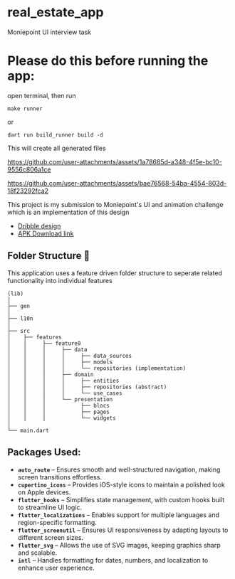 # real_estate_app

Moniepoint UI interview task

# Please do this before running the app:

open terminal, then run
```
make runner
```

or

```
dart run build_runner build -d
```

This will create all generated files


https://github.com/user-attachments/assets/1a78685d-a348-4f5e-bc10-9556c806a1ce


https://github.com/user-attachments/assets/bae76568-54ba-4554-803d-18f23292fca2


This project is my submission to Moniepoint's UI and animation challenge which is an implementation
of this design


- [Dribble design](https://dribbble.com/shots/23780608-Real-Estate-App)
- [APK Download link](https://drive.google.com/file/d/15ZoFETc6KpPqGB9g89ABsAOrg32EiSNn/view?usp=sharing)


## Folder Structure :open_file_folder:
This application uses a feature driven folder structure to seperate related functionality into individual features

```
(lib)
│
├── gen
│
├── l10n
│
├── src
│    ├── features
│    │     ├── feature0
│    │     │     ├── data
│    │     │     │     ├── data_sources
│    │     │     │     ├── models
│    │     │     │     └── repositories (implementation)
│    │     │     ├── domain
│    │     │     │     ├── entities
│    │     │     │     ├── repositories (abstract)
│    │     │     │     └── use_cases
│    │     │     └── presentation
│    │     │           ├── blocs
│    │     │           ├── pages
│    │     │           └── widgets
│
└── main.dart
```

## Packages Used:

- **`auto_route`** – Ensures smooth and well-structured navigation, making screen transitions effortless.  
- **`cupertino_icons`** – Provides iOS-style icons to maintain a polished look on Apple devices.  
- **`flutter_hooks`** – Simplifies state management, with custom hooks built to streamline UI logic.  
- **`flutter_localizations`** – Enables support for multiple languages and region-specific formatting.  
- **`flutter_screenutil`** – Ensures UI responsiveness by adapting layouts to different screen sizes.  
- **`flutter_svg`** – Allows the use of SVG images, keeping graphics sharp and scalable.  
- **`intl`** – Handles formatting for dates, numbers, and localization to enhance user experience.
